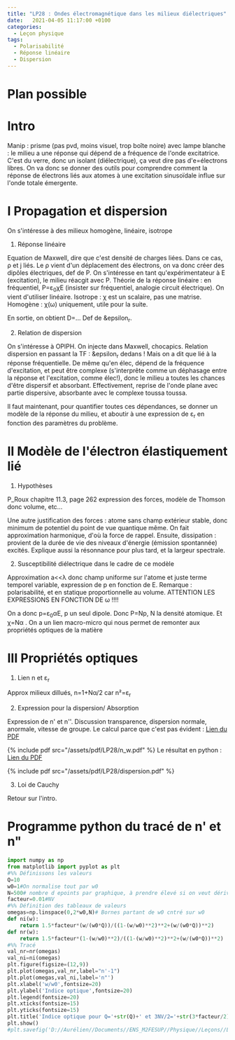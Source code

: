 ```yaml
---
title: "LP28 : Ondes électromagnétique dans les milieux diélectriques"
date:   2021-04-05 11:17:00 +0100
categories:
  - Leçon physique
tags:
  - Polarisabilité
  - Réponse linéaire
  - Dispersion
---
```

# Plan possible

# Intro
Manip : prisme (pas pvd, moins visuel, trop boîte noire) avec lampe blanche : le milieu a une réponse qui dépend de a fréquence de l'onde excitatrice. C'est du verre, donc un isolant (diélectrique), ça veut dire pas d'e=électrons libres. On va donc se donner des outils pour comprendre comment la réponse de électrons liés aux atomes à une excitation sinusoïdale influe sur l'onde totale émergente.

# I Propagation et dispersion
On s'intéresse à des milieux homogène, linéaire, isotrope
1) Réponse linéaire

Equation de Maxwell, dire que c'est densité de charges liées. Dans ce cas, &rho; et j liés. Le &rho; vient d'un déplacement des électrons, on va donc créer des dipôles électriques, def de P. On s'intéresse en tant qu'expérimentateur à E (excitation), le milieu réacgit avec P. Théorie de la réponse linéaire : en fréquentiel, P=&epsilon;<sub>0</sub>&chi;E (insister sur fréquentiel, analogie circuit électrique). On vient d'utiliser linéaire. Isotrope : &chi; est un scalaire, pas une matrise. Homogène : &chi;(&omega;) uniquement, utile pour la suite.

En sortie, on obtient D=... Def de &epsilon<sub>r</sub>. 

2) Relation de dispersion

On s'intéresse à OPlPH.
On injecte dans Maxwell, chocapics. Relation dispersion en passant la TF : &epsilon<sub>r</sub> dedans ! Mais on a dit que lié à la réponse fréquentielle. De même qu'en élec, dépend de la fréquence d'excitation, et peut être complexe (s'interprête comme un déphasage entre la réponse et l'excitation, comme élec!), donc le milieu a toutes les chances d'être dispersif et absorbant. Effectivement, reprise de l'onde plane avec partie dispersive, absorbante avec le complexe toussa toussa.

Il faut maintenant, pour quantifier toutes ces dépendances, se donner un modèle de la réponse du milieu, et aboutir à une expression de &epsilon;<sub>r</sub> en fonction des paramètres du problème.

# II Modèle de l'électron élastiquement lié
1) Hypothèses

P_Roux chapitre 11.3, page 262 expression des forces, modèle de Thomson donc volume, etc...

Une autre justification des forces : atome sans champ extérieur stable, donc minimum de potentiel du point de vue quantique même. On fait approximation harmonique, d'où la force de rappel. Ensuite, dissipation : provient de la durée de vie des niveaux d'énergie (émission spontannée) excités. Explique aussi la résonnance pour plus tard, et la largeur spectrale.

2) Susceptibilité diélectrique dans le cadre de ce modèle

Approximation a<<&lambda; donc champ uniforme sur l'atome et juste terme temporel variable, expression de p en fonction de E. Remarque : polarisabilité, et en statique proportionnelle au volume. ATTENTION LES EXPRESSIONS EN FONCTION DE &omega; !!!!

On a donc p=&epsilon;<sub>0</sub>&alpha;E, p un seul dipole. Donc P=Np, N la densité atomique. Et &chi;=N&alpha; . On a un lien macro-micro qui nous permet de remonter aux propriétés optiques de la matière

# III Propriétés optiques
1) Lien n et &epsilon;<sub>r</sub>

Approx milieux dillués, n=1+N&alpha;/2 car n²=&epsilon;<sub>r</sub>

2) Expression pour la dispersion/ Absorption

Expression de n' et n''. Discussion transparence, dispersion normale, anormale, vitesse de groupe.
Le calcul parce que c'est pas évident : [Lien du PDF](/assets/pdf/LP28/n_w.pdf)

{% include pdf src="/assets/pdf/LP28/n_w.pdf" %}
Le résultat en python : [Lien du PDF](/assets/pdf/LP28/dispersion.pdf)

{% include pdf src="/assets/pdf/LP28/dispersion.pdf" %}

3) Loi de Cauchy

Retour sur l'intro.

# Programme python du tracé de n' et n"
```python
import numpy as np
from matplotlib import pyplot as plt
#%% Définissons les valeurs
Q=10
w0=1#On normalise tout par w0
N=500# nombre d epoints par graphique, à prendre élevé si on veut dériver
facteur=0.01#NV
#%% Définition des tableaux de valeurs
omegas=np.linspace(0,2*w0,N)# Bornes partant de w0 cntré sur w0
def ni(w):
    return 1.5*facteur*(w/(w0*Q))/((1-(w/w0)**2)**2+(w/(w0*Q))**2)
def nr(w):
    return 1.5*facteur*(1-(w/w0)**2)/((1-(w/w0)**2)**2+(w/(w0*Q))**2)
#%% Tracé
val_nr=nr(omegas)
val_ni=ni(omegas)
plt.figure(figsize=(12,9))
plt.plot(omegas,val_nr,label="n'-1")
plt.plot(omegas,val_ni,label='n"')
plt.xlabel('w/w0',fontsize=20)
plt.ylabel('Indice optique',fontsize=20)
plt.legend(fontsize=20)
plt.xticks(fontsize=15)
plt.yticks(fontsize=15)
plt.title('Indice optique pour Q='+str(Q)+' et 3NV/2='+str(3*facteur/2), fontsize=20)
plt.show()
#plt.savefig('D://Aurélien//Documents//ENS_M2FESUP//Physique//Leçons//LP28//dispersion.pdf')
```













